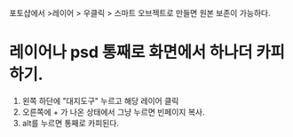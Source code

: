 포토샵에서 >레이어 > 우클릭 > 스마트 오브젝트로 만들면 원본 보존이 가능하다.

# 레이어나 psd 통째로 화면에서 하나더 카피하기.

1. 왼쪽 하단에 "대지도구" 누르고 해당 레이어 클릭
2. 오른쪽에 + 가 나온 상태에서 그냥 누르면 빈페이지 복사.
3. alt를 누르면 통째로 카피된다.

